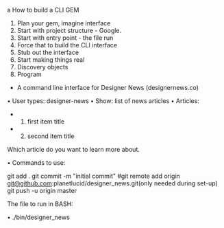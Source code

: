 a
How to build a CLI GEM
1. Plan your gem, imagine interface
2. Start with project structure - Google.
3. Start with entry point - the file run
4. Force that to build the CLI interface
5. Stub out the interface
6. Start making things real
7. Discovery objects
8. Program

- A command line interface for Designer News (designernews.co)

• User types: designer-news
• Show: list of news articles
• Articles:
- 1. first item title
- 2. second item title

Which article do you want to learn more about.

• Commands to use:

git add .
git commit -m "initial commit"
#git remote add origin git@github.com:planetlucid/designer_news.git(only needed during set-up)
git push -u origin master

The file to run in BASH:

• ./bin/designer_news
